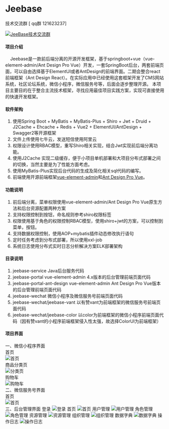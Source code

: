 # Jeebase

技术交流群 [ qq群 121623237]

<a target="_blank" href="https://qm.qq.com/cgi-bin/qm/qr?k=dp7qMx8ZbZGuZ8QtwnKXLzq8kttbzI1q&jump_from=webapi"><img border="0" src="http://img.jeebase.com/group.png" alt="JeeBase技术交流群" title="JeeBase技术交流群"></a>

#### 项目介绍

&nbsp;&nbsp;&nbsp;&nbsp;Jeebase是一款前后端分离的开源开发框架，基于springboot+vue（vue-element-admin/Ant Design Pro Vue）开发，一套SpringBoot后台，两套前端页面，可以自由选择基于ElementUI或者AntDesign的前端界面。二期会整合react前端框架（Ant Design React）。在实际应用中已经使用这套框架开发了CMS网站系统，社区论坛系统，微信小程序，微信服务号等，后面会逐步整理开源。
   本项目主要目的在于整合主流技术框架，寻找应用最佳项目实践方案，实现可直接使用的快速开发框架。

#### 软件架构

1. 使用Spring Boot + MyBatis + MyBatis-Plus + Shiro + Jwt + Druid + J2Cache + Ehcache + Redis + Vue2 + ElementUI/AntDesign + Swagger2等开源框架
2. 文件上传使用七牛云，发送短信使用阿里云
3. 权限设计使用RBAC模型，重写Shiro相关实现，结合Jwt实现前后端分离功能。
4. 使用J2Cache 实现二级缓存，便于小项目单机部署和大项目分布式部署之间的切换，当然主要是为了性能方面考虑。
5. 使用MyBatis-Plus实现后台代码的生成及简化相关sql代码的编写。
6. 前端使用开源前端框架[vue-element-admin](https://github.com/PanJiaChen/vue-element-admin)和[Ant Design Pro Vue](https://pro.loacg.com)。

#### 功能说明

1. 前后端分离，菜单权限使用vue-element-admin/Ant Design Pro Vue原生方法和后台资源配置两种方案
2. 支持权限控制到按钮，命名规则参考shiro权限标签
3. 权限使用基于角色的权限控制RBAC模型，使用shiro+jwt的方案，可以控制到菜单，按钮。
4. 支持数据权限控制，使用AOP+mybatis插件动态修改执行语句
5. 定时任务考虑到分布式部署，所以使用xxl-job
6. 系统日志使用分布式实时日志分析解决方案ELK部署架构

#### 目录说明

1. jeebase-service Java后台服务代码
2. jeebase-portal   vue-element-admin 4.x版本的后台管理前端页面代码
3. jeebase-portal-ant-design  vue-element-admin Ant Design Pro Vue版本的后台管理前端页面代码
4. jeebase-wechat  微信小程序及微信服务号前端页面代码
5. jeebase-wechat/jeebase-vant  以有赞vant为前端框架的微信服务号前端页面代码
6. jeebase-wechat/jeebase-color  以color为前端框架的微信小程序前端页面代码（因有赞vant的小程序前端框架侵入性太强，故选择ColorUI为前端框架）

#### 项目界面
一、微信小程序界面
<br/>
首页
<br>
![首页](https://images.gitee.com/uploads/images/2019/0611/210043_96850bbe_378796.png "1.png")
<br>
商品分类页
<br>
![分类页](https://images.gitee.com/uploads/images/2019/0611/210120_52a5640c_378796.png "2.png")
<br/>
购物车
<br>
![购物车](https://images.gitee.com/uploads/images/2019/0611/210145_69a32841_378796.png "3.png")
<br/>
二、微信服务号界面
<br>
首页
<br>
![首页](https://images.gitee.com/uploads/images/2019/0611/215848_ef0773ba_378796.png "1.png")
<br>
三、后台管理界面
登录
![登录](https://images.gitee.com/uploads/images/2019/0202/165652_6b0a5bf7_378796.png "登录.png")
首页
![首页](https://images.gitee.com/uploads/images/2019/0201/144428_de333e74_378796.png "首页.png")
用户管理
![用户管理](https://images.gitee.com/uploads/images/2019/0201/144648_be9a0024_378796.png "用户管理.png")
角色管理
![角色管理](https://images.gitee.com/uploads/images/2019/0201/144800_a68b13cd_378796.png "角色管理.png")
资源管理
![资源管理](https://images.gitee.com/uploads/images/2019/0201/145256_66795ea5_378796.png "资源管理.png")
组织管理
![组织管理](https://images.gitee.com/uploads/images/2019/0201/145641_9dd38ade_378796.png "组织管理.png")
数据字典
![数据字典](https://images.gitee.com/uploads/images/2019/0201/145759_ad60d277_378796.png "数据字典.png")
操作日志
![操作日志](https://images.gitee.com/uploads/images/2019/0201/145854_25f01616_378796.png "操作日志.png")

